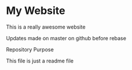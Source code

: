 # My Website

This is a really awesome website

Updates made on master on github before rebase

Repository Purpose


This file is just a readme file